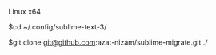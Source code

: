 Linux x64

$cd ~/.config/sublime-text-3/

$git clone git@github.com:azat-nizam/sublime-migrate.git ./

